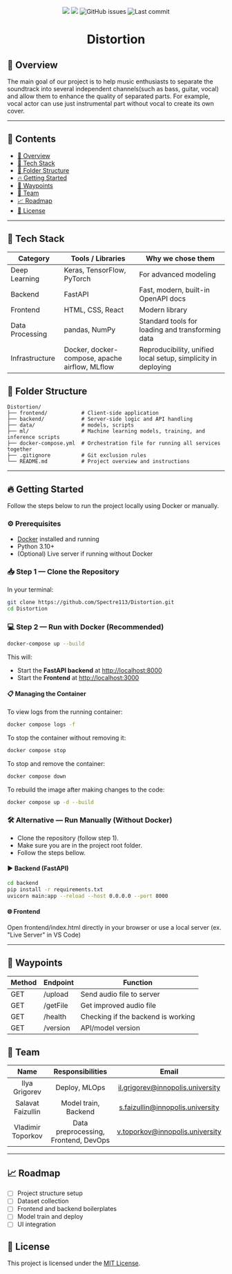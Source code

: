 <p align="center">
  <img src="https://img.shields.io/badge/status-in%20progress-yellow.svg">
  <img src="https://img.shields.io/badge/license-MIT-blue.svg">
  <img src="https://img.shields.io/github/issues/Spectre113/Distortion" alt="GitHub issues">
  <img src="https://img.shields.io/github/last-commit/Spectre113/Distortion" alt="Last commit">
</p>

<h1 align="center">Distortion</h1>

## 📌 Overview

The main goal of our project is to help music enthusiasts to separate the soundtrack into several independent channels(such as bass, guitar, vocal) and allow them to enhance the quality of separated parts. For example, vocal actor can use just instrumental part without vocal to create its own cover.

---


## 📖 Contents
- [📌 Overview](#-overview)
- [🚀 Tech Stack](#-tech-stack)
- [📁 Folder Structure](#-folder-structure)
- [🔥 Getting Started](#-getting-started)
- [📍 Waypoints](#-waypoints)
- [👥 Team](#-team)
- [📈 Roadmap](#-roadmap)
- [📝 License](#-license)

---

## 🚀 Tech Stack

| Category       | Tools / Libraries                              | Why we chose them                             |
|----------------|------------------------------------------------|-----------------------------------------------|
| Deep Learning  | Keras, TensorFlow, PyTorch     | For advanced modeling |
| Backend        | FastAPI                                      | Fast, modern, built-in OpenAPI docs           |
| Frontend       | HTML, CSS, React                    | Modern library |
| Data Processing| pandas, NumPy                              | Standard tools for loading and transforming data |
| Infrastructure | Docker, docker-compose, apache airflow, MLflow                     | Reproducibility, unified local setup, simplicity in deploying          |

## 📁 Folder Structure

```
Distortion/
├── frontend/           # Client-side application
├── backend/            # Server-side logic and API handling
├── data/               # models, scripts
├── ml/                 # Machine learning models, training, and inference scripts
├── docker-compose.yml  # Orchestration file for running all services together
├── .gitignore          # Git exclusion rules
└── README.md           # Project overview and instructions
```

---

## 🔥 Getting Started

Follow the steps below to run the project locally using Docker or manually.

### ⚙️ Prerequisites

- [Docker](https://www.docker.com/products/docker-desktop) installed and running
- Python 3.10+
- (Optional) Live server if running without Docker

### 📥 Step 1 — Clone the Repository

In your terminal:

```bash
git clone https://github.com/Spectre113/Distortion.git
cd Distortion
```

### 💻 Step 2 — Run with Docker (Recommended)

```bash
docker-compose up --build
```
This will:
- Start the **FastAPI backend** at [http://localhost:8000](http://localhost:8000)
- Start the **Frontend** at [http://localhost:3000](http://localhost:3000)

#### 📋 Managing the Container

To view logs from the running container:
```bash
docker compose logs -f
```

To stop the container without removing it:
```bash
docker compose stop
```

To stop and remove the container:
```bash
docker compose down
```

To rebuild the image after making changes to the code:
```bash
docker compose up -d --build
```

### 🛠 Alternative — Run Manually (Without Docker)
- Clone the repository (follow step 1).
- Make sure you are in the project root folder.
- Follow the steps bellow.

#### ▶️ Backend (FastAPI)
```bash
cd backend
pip install -r requirements.txt
uvicorn main:app --reload --host 0.0.0.0 --port 8000
```
#### 🌐 Frontend
Open frontend/index.html directly in your browser or use a local server (ex. "Live Server" in VS Code)

---

## 📍 Waypoints

| Method | Endpoint                    | Function                                                              |
| -----  | --------------------------- | --------------------------------------------------------------------- |
| GET    | /upload                     | Send audio file to server                                        |
| GET    | /getFile | Get improved audio file                                                |
| GET    | /health                     | Checking if the backend is working                                    |
| GET    | /version                    | API/model version                                                     |          

## 👥 Team


|       **Name**       |                     **Responsibilities**               |      **Email**      |
|:--------------------:|:-----------------------------------------------:|:--------------------------:|
| Ilya Grigorev        | Deploy, MLOps |         il.grigorev@innopolis.university                 |
| Salavat Faizullin    | Model train, Backend      |               s.faizullin@innopolis.university           |
| Vladimir Toporkov    | Data preprocessing, Frontend, DevOps      |               v.toporkov@innopolis.university           |

---

## 📈 Roadmap
- [ ] Project structure setup
- [ ] Dataset collection
- [ ] Frontend and backend boilerplates
- [ ] Model train and deploy
- [ ] UI integration

## 📝 License

This project is licensed under the [MIT License](LICENSE).
